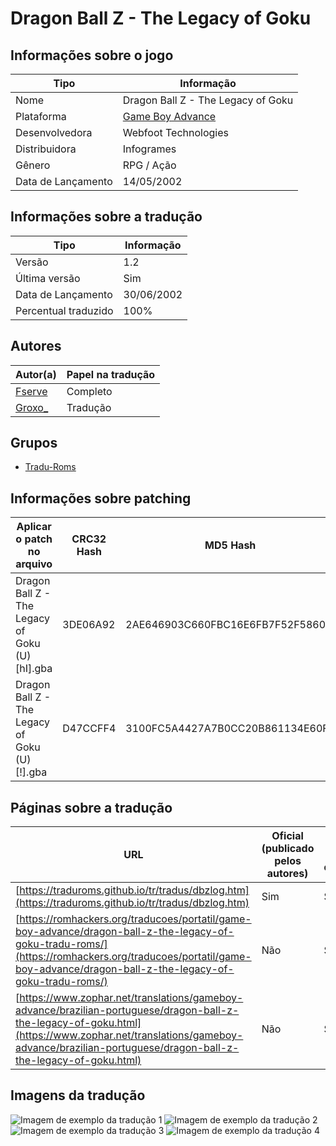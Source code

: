 # Dragon Ball Z - The Legacy of Goku

## Informações sobre o jogo

| Tipo | Informação |
| ----------- | ----------- |
| Nome | Dragon Ball Z \- The Legacy of Goku |
| Plataforma | [Game Boy Advance](../) |
| Desenvolvedora | Webfoot Technologies |
| Distribuidora | Infogrames |
| Gênero | RPG / Ação |
| Data de Lançamento | 14/05/2002 |

## Informações sobre a tradução

| Tipo | Informação |
| ----------- | ----------- |
| Versão | 1\.2 |
| Última versão | Sim |
| Data de Lançamento | 30/06/2002 |
| Percentual traduzido | 100% |

## Autores

| Autor(a) | Papel na tradução |
| ----------- | ----------- |
| [Fserve](../../../autores/fserve/) | Completo |
| [Groxo\_](../../../autores/groxo/) | Tradução |

## Grupos

* [Tradu\-Roms](../../../grupos/tradu-roms/)

## Informações sobre patching

| Aplicar o patch no arquivo | CRC32 Hash | MD5 Hash |
| ----------- | ----------- | ----------- |
| Dragon Ball Z \- The Legacy of Goku \(U\) \[hI\]\.gba | 3DE06A92 | 2AE646903C660FBC16E6FB7F52F5860F |
| Dragon Ball Z \- The Legacy of Goku \(U\) \[\!\]\.gba | D47CCFF4 | 3100FC5A4427A7B0CC20B861134E60F2 |

## Páginas sobre a tradução

| URL | Oficial (publicado pelos autores) | Possuí link de download |
| ----------- | ----------- | ----------- |
| [https://traduroms.github.io/tr/tradus/dbzlog.htm](https://traduroms.github.io/tr/tradus/dbzlog.htm) | Sim | Sim |
| [https://romhackers.org/traducoes/portatil/game-boy-advance/dragon-ball-z-the-legacy-of-goku-tradu-roms/](https://romhackers.org/traducoes/portatil/game-boy-advance/dragon-ball-z-the-legacy-of-goku-tradu-roms/) | Não | Sim |
| [https://www.zophar.net/translations/gameboy-advance/brazilian-portuguese/dragon-ball-z-the-legacy-of-goku.html](https://www.zophar.net/translations/gameboy-advance/brazilian-portuguese/dragon-ball-z-the-legacy-of-goku.html) | Não | Sim |

## Imagens da tradução

![Imagem de exemplo da tradução 1](1.png)
![Imagem de exemplo da tradução 2](2.png)
![Imagem de exemplo da tradução 3](3.png)
![Imagem de exemplo da tradução 4](4.png)